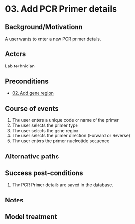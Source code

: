# 03. Add PCR Primer details

## Background/Motivationn

A user wants to enter a new PCR primer details.

## Actors
Lab technician

## Preconditions
- [02. Add gene region](02-Add_gene_region.md)

## Course of events
1. The user enters a unique code or name of the primer
1. The user selects the primer type
1. The user selects the gene region
1. The user selects the primer direction (Forward or Reverse)
1. The user enters the primer nucleotide sequence

## Alternative paths


## Success post-conditions

1. The PCR Primer details are saved in the database.

## Notes

## Model treatment
